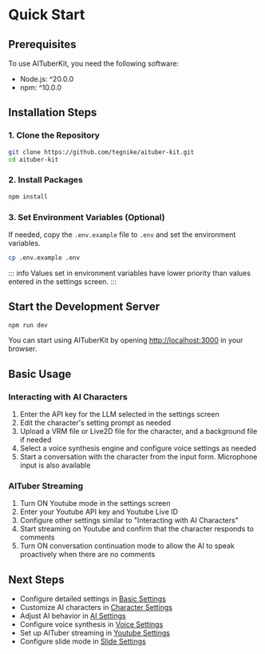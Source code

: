 # Quick Start

## Prerequisites

To use AITuberKit, you need the following software:

- Node.js: ^20.0.0
- npm: ^10.0.0

## Installation Steps

### 1. Clone the Repository

```bash
git clone https://github.com/tegnike/aituber-kit.git
cd aituber-kit
```

### 2. Install Packages

```bash
npm install
```

### 3. Set Environment Variables (Optional)

If needed, copy the `.env.example` file to `.env` and set the environment variables.

```bash
cp .env.example .env
```

::: info
Values set in environment variables have lower priority than values entered in the settings screen.
:::

## Start the Development Server

```bash
npm run dev
```

You can start using AITuberKit by opening [http://localhost:3000](http://localhost:3000) in your browser.

## Basic Usage

### Interacting with AI Characters

1. Enter the API key for the LLM selected in the settings screen
2. Edit the character's setting prompt as needed
3. Upload a VRM file or Live2D file for the character, and a background file if needed
4. Select a voice synthesis engine and configure voice settings as needed
5. Start a conversation with the character from the input form. Microphone input is also available

### AITuber Streaming

1. Turn ON Youtube mode in the settings screen
2. Enter your Youtube API key and Youtube Live ID
3. Configure other settings similar to "Interacting with AI Characters"
4. Start streaming on Youtube and confirm that the character responds to comments
5. Turn ON conversation continuation mode to allow the AI to speak proactively when there are no comments

## Next Steps

- Configure detailed settings in [Basic Settings](/en/guide/basic-settings)
- Customize AI characters in [Character Settings](/en/guide/character/common)
- Adjust AI behavior in [AI Settings](/en/guide/ai/common)
- Configure voice synthesis in [Voice Settings](/en/guide/voice-settings)
- Set up AITuber streaming in [Youtube Settings](/en/guide/youtube-settings)
- Configure slide mode in [Slide Settings](/en/guide/slide-settings)
